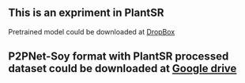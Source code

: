 ## This is an expriment in PlantSR
Pretrained model could be downloaded at [DropBox](https://www.dropbox.com/scl/fi/1o4nqfp7jxb2k749udw8x/best_mae_x2.pth?rlkey=blfzz4qxbw0fvoj3z2gxlul04&dl=0)

## P2PNet-Soy format with PlantSR processed dataset could be downloaded at [Google drive](https://drive.google.com/file/d/1hlkbbrHVcg-fr2FWbEEUFjqnAS-Xpym3/view?usp=drive_link)
